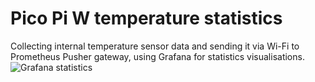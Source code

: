 # Pico Pi W temperature statistics
Collecting internal temperature sensor data and sending it via Wi-Fi to Prometheus Pusher gateway, using Grafana for statistics visualisations.
![Grafana statistics](https://github.com/DmitryBoiadji/pico-pi-temperature/blob/main/stat.png?raw=true)